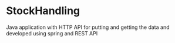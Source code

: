 # StockHandling
Java application with HTTP API for putting and getting the data and developed using spring and REST API
